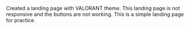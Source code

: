 Created a landing page with VALORANT theme.
This landing page is not responsive and the buttons are not working. This is a simple landing page for practice.